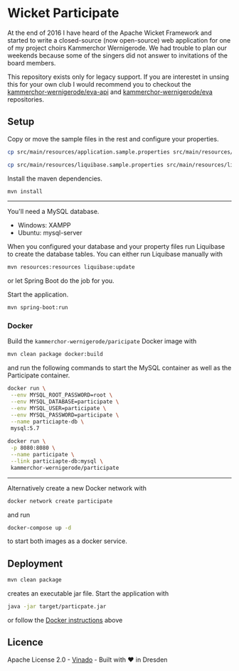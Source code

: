 # Wicket Participate

At the end of 2016 I have heard of the Apache Wicket Framework and started to write a closed-source (now open-source) web application for one of my project choirs Kammerchor Wernigerode. We had trouble to plan our weekends because some of the singers did not answer to invitations of the board members. 

This repository exists only for legacy support. If you are interestet in unsing this for your own club I would recommend you to checkout the [kammerchor-wernigerode/eva-api](https://github.com/kammerchor-wernigerode/eva-api) and [kammerchor-wernigerode/eva](https://github.com/kammerchor-wernigerode/eva) repositories.

## Setup

Copy or move the sample files in the rest and configure your properties.
```bash
cp src/main/resources/application.sample.properties src/main/resources/application.properties

cp src/main/resources/liquibase.sample.properties src/main/resources/liquibase.properties
```

Install the maven dependencies.
```bash
mvn install
```

---

You'll need a MySQL database.
- Windows: XAMPP
- Ubuntu: mysql-server

When you configured your database and your property files run Liquibase to create the database tables. You can either
run Liquibase manually with
```bash
mvn resources:resources liquibase:update
```
or let Spring Boot do the job for you. 

Start the application.
```bash
mvn spring-boot:run
```

### Docker

Build the `kammerchor-wernigerode/paricipate` Docker image with

```bash
mvn clean package docker:build
```

and run the following commands to start the MySQL container as well as the Participate container.

```bash
docker run \
 --env MYSQL_ROOT_PASSWORD=root \
 --env MYSQL_DATABASE=participate \
 --env MYSQL_USER=participate \
 --env MYSQL_PASSWORD=participate \
 --name particiapte-db \
 mysql:5.7
 
docker run \
 -p 8080:8080 \
 --name participate \
 --link particiapte-db:mysql \
 kammerchor-wernigerode/participate
```

---

Alternatively create a new Docker network with
```bash
docker network create participate
```
and run
```bash
docker-compose up -d
```
to start both images as a docker service.

## Deployment

```bash
mvn clean package
```
creates an executable jar file. Start the application with

```bash
java -jar target/particpate.jar
```

or follow the [Docker instructions](#docker) above

## Licence
Apache License 2.0 - [Vinado](https://vinado.de) - Built with :heart: in Dresden

